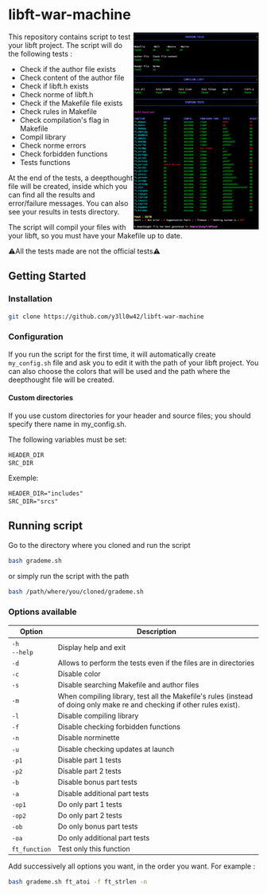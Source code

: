 # libft-war-machine
<img align="right" src="./srcs/img_readme.png" width="50%"/>
This repository contains script to test your libft project.
The script will do the following tests :

- Check if the author file exists
- Check content of the author file
- Check if libft.h exists
- Check norme of libft.h
- Check if the Makefile file exists
- Check rules in Makefile
- Check compilation's flag in Makefile
- Compil library
- Check norme errors
- Check forbidden functions
- Tests functions

At the end of the tests, a deepthought file will be created, inside which you
can find all the results and error/failure messages. You can also see your
results in tests directory.

The script will compil your files with your libft, so you must have your
Makefile up to date.

:warning:All the tests made are not the official tests:warning:

## Getting Started

### Installation

```bash
git clone https://github.com/y3ll0w42/libft-war-machine
```

### Configuration

If you run the script for the first time, it will automatically create
`my_config.sh` file and ask you to edit it with the path of your libft
project.
You can also choose the colors that will be used and the path where the
deepthought file will be created.

#### Custom directories

If you use custom directories for your header and source files; you should specify there name in my_config.sh.

The following variables must be set:
```
HEADER_DIR
SRC_DIR
```
Exemple:
```
HEADER_DIR="includes"
SRC_DIR="srcs"
```


## Running script

Go to the directory where you cloned and run the script
```bash
bash grademe.sh
```
or simply run the script with the path
```bash
bash /path/where/you/cloned/grademe.sh
```

### Options available
| Option | Description |
| --- | --- |
| `-h`<br />`--help` | Display help and exit |
| `-d` | Allows to perform the tests even if the files are in directories |
| `-c` | Disable color |
| `-s` | Disable searching Makefile and author files |
| `-m` | When compiling library, test all the Makefile's rules (instead of doing only make re and checking if other rules exist). |
| `-l` | Disable compiling library |
| `-f` | Disable checking forbidden functions |
| `-n` | Disable norminette |
| `-u` | Disable checking updates at launch |
| `-p1` | Disable part 1 tests |
| `-p2` | Disable part 2 tests |
| `-b`| Disable bonus part tests |
| `-a` | Disable additional part tests |
| `-op1`| Do only part 1 tests |
| `-op2`| Do only part 2 tests |
| `-ob` | Do only bonus part tests |
| `-oa` | Do only additional part tests |
| `ft_function` | Test only this function |

Add successively all options you want, in the order you want.
For example :
```bash
bash grademe.sh ft_atoi -f ft_strlen -n
```
